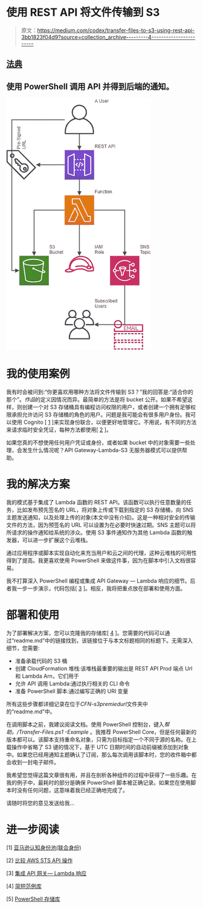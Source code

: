 # 使用 REST API 将文件传输到 S3

> 原文：<https://medium.com/codex/transfer-files-to-s3-using-rest-api-3bb1823f04d9?source=collection_archive---------4----------------------->

## [法典](http://medium.com/codex)

## 使用 PowerShell 调用 API 并得到后端的通知。

![](img/2edba78ac93faacafc806f878ed88a31.png)

# 我的使用案例

我有时会被问到:“你更喜欢用哪种方法将文件传输到 S3？”我的回答是:“适合你的那个”。*作品*的定义因情况而异。最简单的方法是将 bucket 公开。如果不希望这样，则创建一个对 S3 存储桶具有编程访问权限的用户，或者创建一个拥有足够权限承担允许访问 S3 存储桶的角色的用户。问题是我可能会有很多用户身份。我可以使用 Cognito [ [1](https://docs.aws.amazon.com/cognito/latest/developerguide/cognito-identity.html) ]来实现身份联合，以便更好地管理它。不用说，有不同的方法来请求临时安全凭证，每种方法都使用[ [2](https://docs.aws.amazon.com/IAM/latest/UserGuide/id_credentials_temp_request.html#stsapi_comparison) ]。

如果您真的不想使用任何用户凭证或身份，或者如果 bucket 中的对象需要一些处理，会发生什么情况呢？API Gateway-Lambda-S3 无服务器模式可以提供帮助。

# 我的解决方案

我的模式基于集成了 Lambda 函数的 REST API。该函数可以执行任意数量的任务，比如发布预先签名的 URL，将对象上传或下载到指定的 S3 存储桶，向 SNS 主题发送通知，以及处理上传的对象(本文中没有介绍)。这是一种相对安全的传输文件的方法，因为预签名的 URL 可以设置为在必要时快速过期。SNS 主题可以将所请求的操作通知给系统的涉众。使用 S3 事件通知作为其他 Lambda 函数的触发器，可以进一步扩展这个云堆栈。

通过应用程序或脚本实现自动化来充当用户和云之间的代理，这种云堆栈的可用性得到了提高。我更喜欢使用 PowerShell 来做这件事，因为在脚本中引入文档很容易。

我不打算深入 PowerShell 编程或集成 API Gateway — Lambda 响应的细节。后者我一步一步演示，代码包括[ [3](/swlh/integrating-api-gateway-lambda-responses-476a4c0399c1) ]。相反，我将把重点放在部署和使用方面。

# 部署和使用

为了部署解决方案，您可以克隆我的存储库[ [4](https://github.com/DanielEIlie/short-examples) ]。您需要的代码可以通过“readme.md”中的链接找到，该链接位于与本文标题相同的标题下。无需深入细节，您需要:

*   准备承载代码的 S3 桶
*   创建 CloudFormation 堆栈:该堆栈最重要的输出是 REST API Prod 端点 Url 和 Lambda Arn，它们用于
*   允许 API 调用 Lambda:通过执行相关的 CLI 命令
*   准备 PowerShell 脚本:通过编写正确的 URI 变量

所有这些步骤都详细记录在位于*CFN-s3premiedurl*文件夹中的“readme.md”中。

在调用脚本之前，我建议阅读文档。使用 PowerShell 控制台，键入*帮助。/Transfer-Files.ps1 -Example* 。我推荐 PowerShell Core，但是任何最新的版本都可以。该脚本支持重命名对象，只需为目标指定一个不同于源的名称。在上载操作中省略了 S3 键的情况下，基于 UTC 日期时间的自动前缀被添加到对象中。如果您已经用通知主题确认了订阅，那么每次调用该脚本时，您的收件箱中都会收到一封电子邮件。

我希望您觉得这篇文章很有用，并且在剖析各种组件的过程中获得了一些乐趣。在我的例子中，最耗时的部分是确保 PowerShell 脚本被正确记录。如果您在使用脚本时没有任何问题，这意味着我已经正确地完成了。

请随时将您的意见发送给我…

# 进一步阅读

[1] [亚马逊认知身份池(联合身份)](https://docs.aws.amazon.com/cognito/latest/developerguide/cognito-identity.html)

[2] [比较 AWS STS API 操作](https://docs.aws.amazon.com/IAM/latest/UserGuide/id_credentials_temp_request.html#stsapi_comparison)

[3] [集成 API 网关— Lambda 响应](/swlh/integrating-api-gateway-lambda-responses-476a4c0399c1)

[4] [简短范例库](https://github.com/DanielEIlie/short-examples)

[5] [PowerShell 存储库](https://github.com/PowerShell/PowerShell)